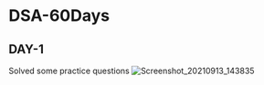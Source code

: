 # DSA-60Days
## DAY-1

Solved some practice questions
![Screenshot_20210913_143835](https://user-images.githubusercontent.com/83106116/133068151-9e8745a9-b85a-4ecf-bb7a-78aedc3cd693.png)

